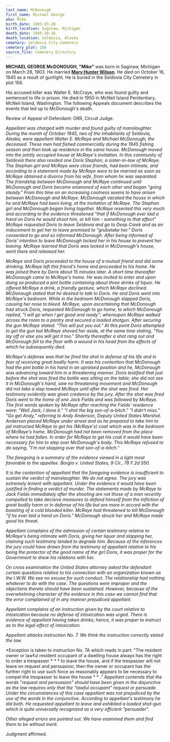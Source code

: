 ```yaml
---
last_name: McDonough
first_name: Michael George
aka: Mike
birth_date: 1903-03-28
birth_location: Saginaw, Michigan
death_date: 1945-10-16
death_location: Seldovia, Alaska
cemetery: Seldovia City Cemetery
cemetery_plot: 156
source_file: Cemetery Directory
---
```

**MICHAEL GEORGE McDONOUGH, "Mike"** was born in Saginaw, Michigan on March 28, 1903. He married [**Mary Hunter Wilson**](./McDonough_Mary_Wilson.md).  He died on October 16, 1945 as a result of gunfight.  He is buried in the Seldovia City Cemetery in plot 156.  

His accused killer was Walter E. McCraye, who was found guilty and sentenced to life in prison. He died in 1950 in McNeil Island Penitentiary, McNeil Island, Washington. The following Appeals document describes the events that led up to McDonough's death.

Review of Appeal of Defendant:
ORR, Circuit Judge.

*Appellant was charged with murder and found guilty of manslaughter. During the month of October 1945, two of the inhabitants of Seldovia, Alaska, were appellant Walter E. McRaye and Michael McDonough, the deceased. These men had fished commercially during the 1945 fishing season and then took up residence in the same house. McDonough moved into the jointly occupied house at McRaye's invitation. In this community of Seldovia there also resided one Doris Stephan, a sister-in-law of McRaye. The Stephan girl and McRaye were close friends, had been intimate, and according to a statement made by McRaye were to be married as soon as McRaye obtained a divorce from his wife, from whom he was separated. The friendship between McDonough and McRaye continued until McDonough and Doris became enamored of each other and began "going steady." From this time on an increasing coolness seems to have arisen between McDonough and McRaye. McDonough vacated the house in which he and McRaye had been living, at the invitation of McRaye. The Stephan girl and McDonough began living together. McRaye resented this very much and according to the evidence threatened "that if McDonough ever laid a hand on Doris he would shoot him, or kill him - something to that effect" McRaye requested Doris to leave Seldovia and go to Deep Creek and as an inducement to get her to leave promised to "grubstake her." Doris consented to go and so informed McDonough. After being informed of Doris' intention to leave McDonough locked her in his house to prevent her leaving. McRaye learned that Doris was locked in McDonough's house, went there and released her.*

*McRaye and Doris proceeded to the house of a mutual friend and did some drinking. McRaye left this friend's home and proceeded to his home. He was joined there by Doris about 15 minutes later. A short time thereafter McDonough came to McRaye's home. He was invited to enter and upon doing so produced a pint bottle containing about three drinks of liquor. He offered McRaye a drink, a friendly gesture, which McRaye declined. McDonough stated that he desired to talk to Doris. He and Doris went into McRaye's bedroom. While in the bedroom McDonough slapped Doris, causing her nose to bleed. McRaye, upon ascertaining that McDonough had struck Doris, requested McDonough to go home, to which McDonough replied, "I will go when I get good and ready"; whereupon McRaye walked across the room to a pantry and secured a loaded shotgun. After securing the gun McRaye stated: "This will put you out." At this point Doris attempted to get the gun but McRaye shoved her aside, at the same time stating, "You lay off or else you will get it too." Shortly thereafter a shot rang out and McDonough fell to the floor with a wound in his head from the effects of which he subsequently died.*

*McRaye's defense was that he fired the shot in defense of his life and in fear of receiving great bodily harm. It was his contention that McDonough had the pint bottle in his hand in an upraised position and he, McDonough was advancing toward him in a threatening manner. Doris testified that just before the shot was fired the bottle was sitting on the table; she did not see it in McDonough's hand, saw no threatening movement and McDonough did not take a step toward McRaye until after the shot was fired. Her testimony evidently was given credence by the jury. After the shot was fired Doris went to the home of one Jack Fields and was followed by McRaye. The first words spoken by McRaye after reaching the Fields' residence were: "Well Jack, I done it." "I shot the big son-of-a-bitch." "I didn't miss." "Go get Andy," referring to Andy Anderson, Deputy United States Marshal. Anderson placed McRaye under arrest and as he prepared to take him to jail instructed McRaye to get his (McRaye's) coat which was in the bedroom of McRaye's home. McDonough had not been removed from the place where he had fallen. In order for McRaye to get his coat it would have been necessary for him to step over McDonough's body. This McRaye refused to do saying, "I'm not stepping over that son-of-a-bitch."*

*The foregoing is a summary of the evidence viewed in a light most favorable to the appellee. Borgia v. United States, 9 Cir., 78 F.2d 550.*

*It is the contention of appellant that the foregoing evidence is insufficient to sustain the verdict of manslaughter. We do not agree. The jury was extremely lenient with appellant. Under the evidence it would have been justified in finding a verdict of murder. The statements made by McRaye to Jack Fields immediately after the shooting are not those of a man recently compelled to take decisive measures to defend himself from the infliction of great bodily harm or in defense of his life but are more in accord with the boasting of a cold blooded killer. McRaye had threatened to kill McDonough "if he ever laid a hand on Doris." McDonough struck her and McRaye made good his threat.*

*Appellant complains of the admission of certain testimony relative to McRaye's being intimate with Doris, giving her liquor and slapping her, claiming such testimony tended to degrade him. Because of the inferences the jury could have drawn from the testimony of appellant relative to his being the protector of the good name of the girl Doris, it was proper for the Government to show his relations with her.*

*On cross examination the United States attorney asked the defendant certain questions relative to his connection with an organization known as the I.W.W. We see no excuse for such conduct. The relationship had nothing whatever to do with the case. The questions were improper and the objections thereto should have been sustained. However, because of the overwhelming character of the evidence in this case we cannot find that the error complained of in any manner prejudiced appellant.*

*Appellant complains of an instruction given by the court relative to intoxication because no defense of intoxication was urged. There is evidence of appellant having taken drinks; hence, it was proper to instruct as to the legal effect of intoxication.*

*Appellant attacks instruction No. 7. We think the instruction correctly stated the law.*

*Exception is taken to instruction No. 7A which reads in part: "The resident owner or lawful resident occupant of a dwelling house always has the right to order a trespasser * * * to leave the house, and if the trespasser will not leave on request and persuasion, then the owner or occupant has the further right to use such force as reasonably appears to be necessary to compel the trespasser to leave the house * * *." Appellant contends that the words "request and persuasion" should have been given in the disjunctive as the law requires only that the "lawful occupant" request or persuade. Under the circumstances of this case appellant was not prejudiced by the use of the words in the conjunctive. According to appellant's testimony he did both. He requested appellant to leave and exhibited a loaded shot-gun which is quite universally recognized as a very efficient "persuader".*

*Other alleged errors are pointed out. We have examined them and find them to be without merit.*

Judgment affirmed.

